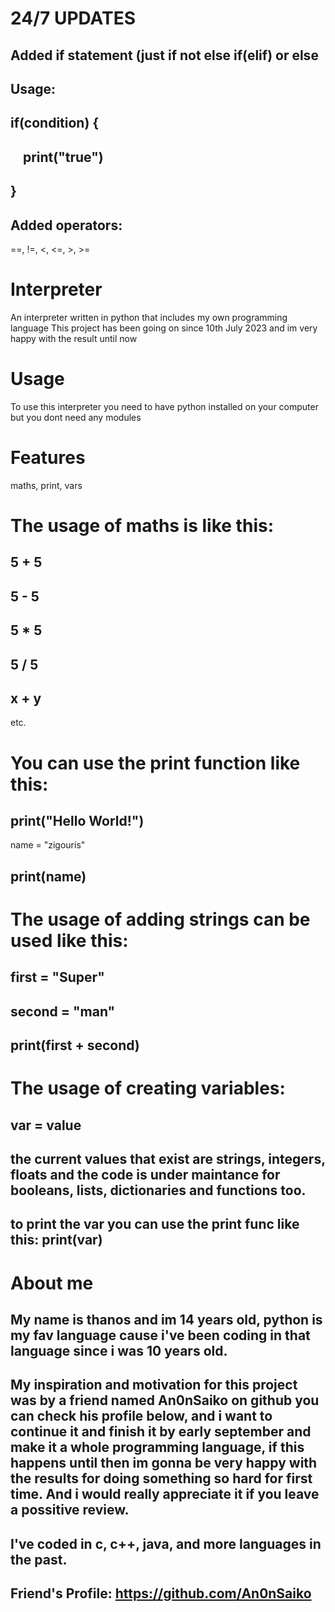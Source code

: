 # 24/7 UPDATES
Added if statement (just if not else if(elif) or else
-----
Usage:
-----
if(condition) {
-----
‎ ‎ ‎ ‎ print("true")
-----
}
-----
Added operators:
-----
==, !=, <, <=, >, >=

# Interpreter
An interpreter written in python that includes my own programming language
This project has been going on since  10th July 2023 and im very happy with the result until now

# Usage
To use this interpreter you need to have python installed on your computer but you dont need any modules

# Features
maths, print, vars

# The usage of maths is like this:
5 + 5
-----
5 - 5
-----
5 * 5
-----
5 / 5
-----
x + y
-----
etc.

# You can use the print function like this:
print("Hello World!")
-----
name = "zigouris"

print(name)
-----

# The usage of adding strings can be used like this:
first = "Super"
-----
second = "man"
-----
print(first + second)
-----

# The usage of creating variables:
var = value
-----
the current values that exist are strings, integers, floats and the code is under maintance for booleans, lists, dictionaries and functions too.
-----
to print the var you can use the print func like this: print(var)
-----
# About me
My name is thanos and im 14 years old, python is my fav language cause i've been coding in that language since i was 10 years old.
-----
My inspiration and motivation for this project was by a friend named An0nSaiko on github you can check his profile below, and i want to continue it and finish it by early september and make it a whole programming language, if this happens until then im gonna be very happy with the results for doing something so hard for first time. And i would really appreciate it if you leave a possitive review.
-----
I've coded in c, c++, java, and more languages in the past.
-----
Friend's Profile: https://github.com/An0nSaiko
-----
